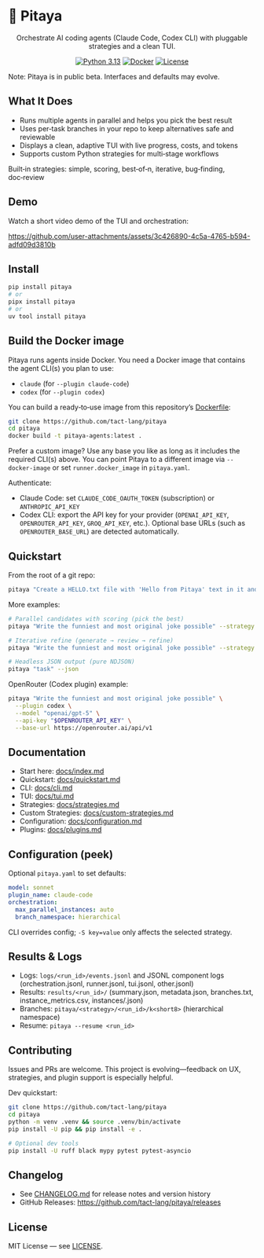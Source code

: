 # 🎯 Pitaya

<div align="center">

Orchestrate AI coding agents (Claude Code, Codex CLI) with pluggable strategies and a clean TUI.

[![Python 3.13](https://img.shields.io/badge/python-3.13-blue.svg)](https://www.python.org/downloads/)
[![Docker](https://img.shields.io/badge/docker-required-blue.svg)](https://www.docker.com/)
[![License](https://img.shields.io/badge/license-MIT-green.svg)](LICENSE)

</div>

Note: Pitaya is in public beta. Interfaces and defaults may evolve.

## What It Does

- Runs multiple agents in parallel and helps you pick the best result
- Uses per‑task branches in your repo to keep alternatives safe and reviewable
- Displays a clean, adaptive TUI with live progress, costs, and tokens
- Supports custom Python strategies for multi‑stage workflows

Built‑in strategies: simple, scoring, best‑of‑n, iterative, bug‑finding, doc‑review

## Demo

Watch a short video demo of the TUI and orchestration:

https://github.com/user-attachments/assets/3c426890-4c5a-4765-b594-adfd09d3810b

## Install

```bash
pip install pitaya
# or
pipx install pitaya
# or
uv tool install pitaya
```

## Build the Docker image

Pitaya runs agents inside Docker. You need a Docker image that contains the agent CLI(s) you plan to use:

- `claude` (for `--plugin claude-code`)
- `codex` (for `--plugin codex`)

You can build a ready‑to‑use image from this repository’s [Dockerfile](./Dockerfile):

```bash
git clone https://github.com/tact-lang/pitaya
cd pitaya
docker build -t pitaya-agents:latest .
```

Prefer a custom image? Use any base you like as long as it includes the required CLI(s) above. You can point Pitaya to a different image via `--docker-image` or set `runner.docker_image` in `pitaya.yaml`.

Authenticate:

- Claude Code: set `CLAUDE_CODE_OAUTH_TOKEN` (subscription) or `ANTHROPIC_API_KEY`
- Codex CLI: export the API key for your provider (`OPENAI_API_KEY`, `OPENROUTER_API_KEY`, `GROQ_API_KEY`, etc.). Optional base URLs (such as `OPENROUTER_BASE_URL`) are detected automatically.

## Quickstart

From the root of a git repo:

```bash
pitaya "Create a HELLO.txt file with 'Hello from Pitaya' text in it and commit it"
```

More examples:

```bash
# Parallel candidates with scoring (pick the best)
pitaya "Write the funniest and most original joke possible" --strategy best-of-n -S n=5

# Iterative refine (generate → review → refine)
pitaya "Write the funniest and most original joke possible" --strategy iterative -S iterations=3

# Headless JSON output (pure NDJSON)
pitaya "task" --json
```

OpenRouter (Codex plugin) example:

```bash
pitaya "Write the funniest and most original joke possible" \
  --plugin codex \
  --model "openai/gpt-5" \
  --api-key "$OPENROUTER_API_KEY" \
  --base-url https://openrouter.ai/api/v1
```

## Documentation

- Start here: [docs/index.md](docs/index.md)
- Quickstart: [docs/quickstart.md](docs/quickstart.md)
- CLI: [docs/cli.md](docs/cli.md)
- TUI: [docs/tui.md](docs/tui.md)
- Strategies: [docs/strategies.md](docs/strategies.md)
- Custom Strategies: [docs/custom-strategies.md](docs/custom-strategies.md)
- Configuration: [docs/configuration.md](docs/configuration.md)
- Plugins: [docs/plugins.md](docs/plugins.md)

## Configuration (peek)

Optional `pitaya.yaml` to set defaults:

```yaml
model: sonnet
plugin_name: claude-code
orchestration:
  max_parallel_instances: auto
  branch_namespace: hierarchical
```

CLI overrides config; `-S key=value` only affects the selected strategy.

## Results & Logs

- Logs: `logs/<run_id>/events.jsonl` and JSONL component logs (orchestration.jsonl, runner.jsonl, tui.jsonl, other.jsonl)
- Results: `results/<run_id>/` (summary.json, metadata.json, branches.txt, instance_metrics.csv, instances/<id>.json)
- Branches: `pitaya/<strategy>/<run_id>/k<short8>` (hierarchical namespace)
- Resume: `pitaya --resume <run_id>`

## Contributing

Issues and PRs are welcome. This project is evolving—feedback on UX, strategies, and plugin support is especially helpful.

Dev quickstart:

```bash
git clone https://github.com/tact-lang/pitaya
cd pitaya
python -m venv .venv && source .venv/bin/activate
pip install -U pip && pip install -e .

# Optional dev tools
pip install -U ruff black mypy pytest pytest-asyncio
```

## Changelog

- See [CHANGELOG.md](CHANGELOG.md) for release notes and version history
- GitHub Releases: https://github.com/tact-lang/pitaya/releases

## License

MIT License — see [LICENSE](LICENSE).
